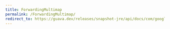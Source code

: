```yaml
---
title: ForwardingMultimap
permalink: /ForwardingMultimap/
redirect_to: https://guava.dev/releases/snapshot-jre/api/docs/com/google/common/collect/ForwardingMultimap.html
---
```

